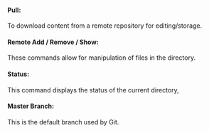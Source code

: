 
#### Pull: 
To download content from a remote repository for editing/storage. 
#### Remote Add / Remove / Show: 
These commands allow for manipulation of files in the directory.
#### Status: 
This command displays the status of the current directory,
#### Master Branch: 
This is the default branch used by Git.
